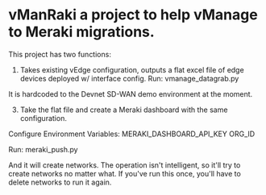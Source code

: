 # vManRaki a project to help vManage to Meraki migrations.

This project has two functions:

1) Takes existing vEdge configuration, outputs a flat excel file of edge devices deployed w/ interface config.
Run:
  vmanage_datagrab.py

It is hardcoded to the Devnet SD-WAN demo environment at the moment.

3) Take the flat file and create a Meraki dashboard with the same configuration.

Configure Environment Variables:
  MERAKI_DASHBOARD_API_KEY
  ORG_ID

Run:
  meraki_push.py

And it will create networks. The operation isn't intelligent, so it'll try to create networks no matter what. If you've run this once, you'll have to delete networks to run it again.
